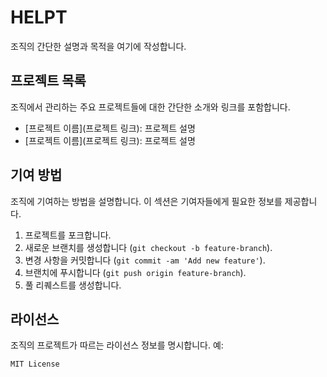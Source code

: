 # HELPT

조직의 간단한 설명과 목적을 여기에 작성합니다.

## 프로젝트 목록

조직에서 관리하는 주요 프로젝트들에 대한 간단한 소개와 링크를 포함합니다.

- [프로젝트 이름](프로젝트 링크): 프로젝트 설명
- [프로젝트 이름](프로젝트 링크): 프로젝트 설명

## 기여 방법

조직에 기여하는 방법을 설명합니다. 이 섹션은 기여자들에게 필요한 정보를 제공합니다.

1. 프로젝트를 포크합니다.
2. 새로운 브랜치를 생성합니다 (`git checkout -b feature-branch`).
3. 변경 사항을 커밋합니다 (`git commit -am 'Add new feature'`).
4. 브랜치에 푸시합니다 (`git push origin feature-branch`).
5. 풀 리퀘스트를 생성합니다.

## 라이선스

조직의 프로젝트가 따르는 라이선스 정보를 명시합니다. 예:

```markdown
MIT License
